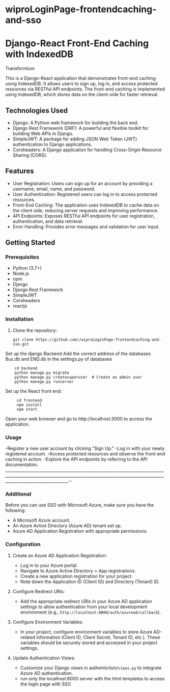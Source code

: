 # wiproLoginPage-frontendcaching-and-sso
# Django-React Front-End Caching with IndexedDB
Transformium 


This is a Django-React application that demonstrates front-end caching using IndexedDB. It allows users to sign up, log in, and access protected resources via RESTful API endpoints. The front-end caching is implemented using IndexedDB, which stores data on the client-side for faster retrieval.

## Technologies Used

- Django: A Python web framework for building the back end.
- Django Rest Framework (DRF): A powerful and flexible toolkit for building Web APIs in Django.
- SimpleJWT: A package for adding JSON Web Token (JWT) authentication to Django applications.
- Corsheaders: A Django application for handling Cross-Origin Resource Sharing (CORS).

## Features

- User Registration: Users can sign up for an account by providing a username, email, name, and password.
- User Authentication: Registered users can log in to access protected resources.
- Front-End Caching: The application uses IndexedDB to cache data on the client side, reducing server requests and improving performance.
- API Endpoints: Exposes RESTful API endpoints for user registration, authentication, and data retrieval.
- Error Handling: Provides error messages and validation for user input.

## Getting Started

### Prerequisites

- Python (3.7+)
- Node.js
- npm
- Django
- Django Rest Framework
- SimpleJWT
- Corsheaders
- reactjs

### Installation

1. Clone the repository:

   ```shell
   git clone https://github.com//wiproLoginPage-frontendcaching-and-sso.git
Set up the django Backend 
Add the correct address of the databases Bus.db and END.db in the settings.py of databases 

        cd backend
        python manage.py migrate
        python manage.py createsuperuser  # Create an admin user
        python manage.py runserver
Set up the React front end:

         cd frontend
         npm install
         npm start
Open your web browser and go to http://localhost:3000 to access the application.

### Usage
-Register a new user account by clicking "Sign Up."
-Log in with your newly registered account.
-Access protected resources and observe the front-end caching in action.
-Explore the API endpoints by referring to the API documentation.
___________________________________________________________________________________________________________________________________________________________________________________________--
### Additional
Before you can use SSO with Microsoft Azure, make sure you have the following:

- A Microsoft Azure account.
- An Azure Active Directory (Azure AD) tenant set up.
- Azure AD Application Registration with appropriate permissions.

### Configuration

1. Create an Azure AD Application Registration:
   - Log in to your Azure portal.
   - Navigate to Azure Active Directory > App registrations.
   - Create a new application registration for your project.
   - Note down the Application ID (Client ID) and Directory (Tenant) ID.

2. Configure Redirect URIs:
   - Add the appropriate redirect URIs in your Azure AD application settings to allow authentication from your local development environment (e.g., `http://localhost:8000/auth/azuread/callback`).

3. Configure Environment Variables:
   - In your project, configure environment variables to store Azure AD-related information (Client ID, Client Secret, Tenant ID, etc.). These variables should be securely stored and accessed in your project settings.

4. Update Authentication Views:
   - Customize your Django views in authentiction/`views.py` to integrate Azure AD authentication.
   - run only the localhost:8000 server with the html templates to access the login page with SSO

